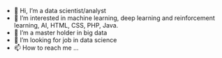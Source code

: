 - 👋 Hi, I’m a data scientist/analyst
- 👀 I’m interested in machine learning, deep learning and reinforcement learning, AI, HTML, CSS, PHP, Java.
- 🌱 I’m a master holder in big data
- 💞️ I’m looking for job in data science
- 📫 How to reach me ...

<!---
VictoireSagbo/VictoireSagbo is a ✨ special ✨ repository because its `README.md` (this file) appears on your GitHub profile.
You can click the Preview link to take a look at your changes.
--->
